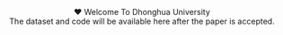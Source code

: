 <div align="center"> ❤️ Welcome To Dhonghua University</div>
<div align="center">The dataset and code will be available here after the paper is accepted.</div>
